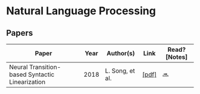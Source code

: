 # Natural Language Processing

## Papers
Paper | Year | Author(s) | Link | Read? [Notes]
--- | --- | --- | --- | ---
Neural Transition-based Syntactic Linearization | 2018 | L. Song, et al. | [[pdf]](https://arxiv.org/pdf/1810.09609.pdf) | 🔜
